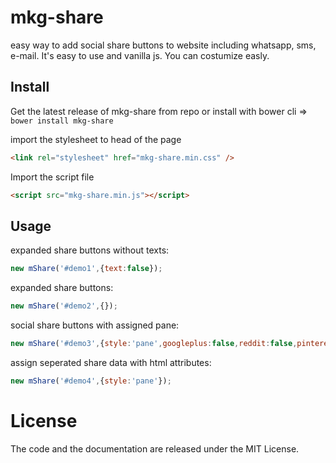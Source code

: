 # mkg-share
easy way to add social share buttons to website including whatsapp, sms, e-mail. It's easy to use and vanilla js. You can costumize easly.

## Install
Get the latest release of mkg-share from repo or install with bower cli => `bower install mkg-share`

import the stylesheet to head of the page
```html
<link rel="stylesheet" href="mkg-share.min.css" />
```

Import the script file
```html
<script src="mkg-share.min.js"></script>
```

## Usage

expanded share buttons without texts:
```js
new mShare('#demo1',{text:false});
```

expanded share buttons:
```js
new mShare('#demo2',{});
```

social share buttons with assigned pane:
```js
new mShare('#demo3',{style:'pane',googleplus:false,reddit:false,pinterest:false});
```

assign seperated share data with html attributes:
```js
new mShare('#demo4',{style:'pane'});
```

# License

The code and the documentation are released under the MIT License.
